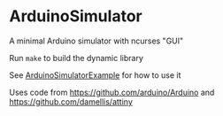 # ArduinoSimulator
A minimal Arduino simulator with ncurses "GUI"

Run `make` to build the dynamic library

See [ArduinoSimulatorExample](https://github.com/mischnic/ArduinoSimulatorExample) for how to use it

Uses code from https://github.com/arduino/Arduino and https://github.com/damellis/attiny
